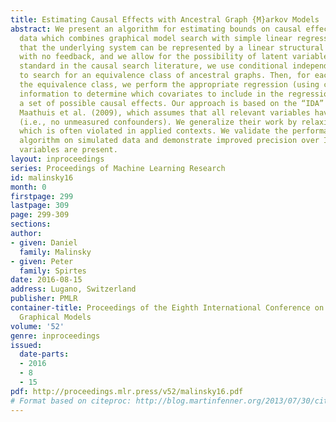 ```yaml
---
title: Estimating Causal Effects with Ancestral Graph {M}arkov Models
abstract: We present an algorithm for estimating bounds on causal effects from observational
  data which combines graphical model search with simple linear regression. We assume
  that the underlying system can be represented by a linear structural equation model
  with no feedback, and we allow for the possibility of latent variables. Under assumptions
  standard in the causal search literature, we use conditional independence constraints
  to search for an equivalence class of ancestral graphs. Then, for each model in
  the equivalence class, we perform the appropriate regression (using causal structure
  information to determine which covariates to include in the regression) to estimate
  a set of possible causal effects. Our approach is based on the “IDA” procedure of
  Maathuis et al. (2009), which assumes that all relevant variables have been measured
  (i.e., no unmeasured confounders). We generalize their work by relaxing this assumption,
  which is often violated in applied contexts. We validate the performance of our
  algorithm on simulated data and demonstrate improved precision over IDA when latent
  variables are present.
layout: inproceedings
series: Proceedings of Machine Learning Research
id: malinsky16
month: 0
firstpage: 299
lastpage: 309
page: 299-309
sections: 
author:
- given: Daniel
  family: Malinsky
- given: Peter
  family: Spirtes
date: 2016-08-15
address: Lugano, Switzerland
publisher: PMLR
container-title: Proceedings of the Eighth International Conference on Probabilistic
  Graphical Models
volume: '52'
genre: inproceedings
issued:
  date-parts:
  - 2016
  - 8
  - 15
pdf: http://proceedings.mlr.press/v52/malinsky16.pdf
# Format based on citeproc: http://blog.martinfenner.org/2013/07/30/citeproc-yaml-for-bibliographies/
---
```

